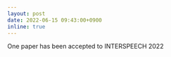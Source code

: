 ```yaml
---
layout: post
date: 2022-06-15 09:43:00+0900
inline: true
---
```


One paper has been accepted to INTERSPEECH 2022
